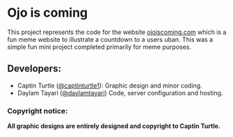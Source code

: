 # Ojo is coming

This project represents the code for the website [ojoiscoming.com](http://ojoiscoming.com "ojoiscoming.com") which is a fun meme website to illustrate a countdown to a users uban.
This was a simple fun mini project completed primarily for meme purposes.

## Developers:

- Captin Turtle ([@captinturtle1](https://github.com/captinturtle1 "@captinturtle1")): Graphic design and minor coding.
- Daylam Tayari ([@daylamtayari](htps://github.com/daylamtayari "@daylamtayari")) Code, server configuration and hosting.

### Copyright notice:

**All graphic designs are entirely designed and copyright to Captin Turtle.**